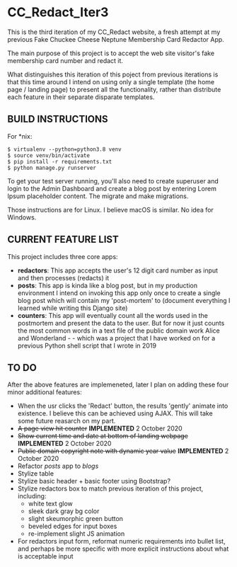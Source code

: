# CC_Redact_Iter3

This is the third iteration of my CC_Redact website, a fresh attempt at my previous Fake Chuckee Cheese Neptune Membership Card Redactor App. 

The main purpose of this project is to accept the web site visitor's fake membership card number and redact it.

What distinguishes this iteration of this poject from previous iterations is that this time around I intend on using only a single template (the home page / landing page) to present all the functionality, rather than distribute each feature in their separate disparate templates. 

## BUILD INSTRUCTIONS

For *nix:
```
$ virtualenv --python=python3.8 venv
$ source venv/bin/activate
$ pip install -r requirements.txt
$ python manage.py runserver
```
To get your test server running, you'll also need to create superuser and login to the Admin Dashboard and create a blog post by entering Lorem Ipsum placeholder content. The migrate and make migrations.

Those instructions are for Linux. I believe macOS is similar. No idea for Windows.

## CURRENT FEATURE LIST

This project includes three core apps:
* <strong>redactors</strong>: This app accepts the user's 12 digit card number as input and then processes (redacts) it
* <strong>posts</strong>: This app is kinda like a blog post, but in my production environment I intend on invoking this app only once to create a single blog post which will contain my 'post-mortem' to (document everything I learned while writing this Django site)
* <strong>counters</strong>: This app will eventually count all the words used in the postmortem and present the data to the user. But for now it just counts the most common words in a text file of the public domain work Alice and Wonderland - - which was a project that I have worked on for a previous Python shell script that I wrote in 2019

## TO DO

After the above features are implemeneted, later I plan on adding these four minor additional features:
* When the usr clicks the 'Redact' button, the results 'gently' animate into existence.  I believe this can be achieved using AJAX. This will take some future reasarch on my part.
* ~~A page view hit counter~~ **IMPLEMENTED** 2 October 2020
* ~~Show current time and date at bottom of landing webpage~~ **IMPLEMENTED** 2 October 2020
* ~~Public domain copyright note with dynamic year value~~ **IMPLEMENTED** 2 October 2020
* Refactor *posts* app to *blogs*
* Stylize table
* Stylize basic header + basic footer using Bootstrap?
* Stylize redactors box to match previous iteration of this project, including:
    - white text glow
    - sleek dark gray bg color
    - slight skeumorphic green button
    - beveled edges for input boxes
    - re-implement slight JS animation
* For redactors input form, reformat numeric requirements into bullet list, and perhaps be more specific with more explicit instructions about what is acceptable input
